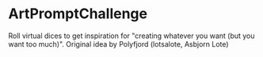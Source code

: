 # ArtPromptChallenge
Roll virtual dices to get inspiration for "creating whatever you want (but you want too much)". Original idea by Polyfjord (lotsalote, Asbjorn Lote) 
